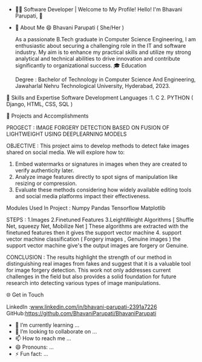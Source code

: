 - 👨‍💻 Software Developer  | Welcome to My Profile! Hello! I'm Bhavani Parupati, 👋
- 🧠 About Me
      😄  Bhavani Parupati ( She/Her )
    
     As a passionate B.Tech graduate in Computer Science Engineering, I am enthusiastic about securing a challenging role in the IT and software industry. My aim is to enhance my practical skills and utilize my 
     strong analytical and technical abilities to drive innovation and contribute significantly to organizational success.
  🎓 Education 

   Degree : Bachelor of Technology in Computer Science And Engineering, Jawaharlal Nehru Technological University, Hyderabad, 2023.

🌟 Skills and Expertise Software Development
  Languages :1. C 
             2. PYTHON ( Django, HTML, CSS, SQL )
            
🚀 Projects and Accomplishments

   PROGECT :  IMAGE FORGERY DETECTION BASED ON FUSION OF LIGHTWEIGHT USING DEEPLEARNING MODELS
   
  OBJECTIVE : This project aims to develop methods to detect fake images shared on social media. We will explore how to:
  1. Embed watermarks or signatures in images when they are created to verify authenticity later.
  2. Analyze image features directly to spot signs of manipulation like resizing or compression.
  3. Evaluate these methods considering how widely available editing tools and social media platforms impact their effectiveness.

 Modules Used In Project :
  Numpy
  Pandas
  Tensorflow
  Matplotlib

  STEPS :
  1.Images
  2.Finetuned Features
  3.LeightWeight Algorithms [ Shuffle Net,  squeezy Net, Mobilize Net ]
   These algorithms are extracted with the finetuned features then it gives the support vector machine 
  4. support vector machine 
     classification ( Forgery images , Genuine images )
     the support vector machine give's the output images are forgery or Genuine.

 CONCLUSION :
  The results highlight the strength of our method in distinguishing real images from fakes and suggest that it is a valuable tool for image forgery detection. This work not only addresses current challenges in the field but also provides a solid foundation for future research into detecting various types of image manipulations.

🌐 Get in Touch

LinkedIn :www.linkedin.com/in/bhavani-parupati-2391a7226 GitHub:https://github.com/BhavaniParupati/BhavaniParupati

  
- 🌱 I’m currently learning ...
- 💞️ I’m looking to collaborate on ...
- 📫 How to reach me ...
- 😄 Pronouns: ...
- ⚡ Fun fact: ...

<!---
BhavaniParupati/BhavaniParupati is a ✨ special ✨ repository because its `README.md` (this file) appears on your GitHub profile.
You can click the Preview link to take a look at your changes.
--->
